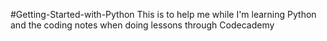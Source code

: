 #Getting-Started-with-Python
This is to help me while I'm learning Python and the coding notes when doing lessons through Codecademy
